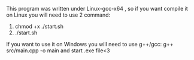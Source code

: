 This program was written under Linux-gcc-x64 , so if you want compile it on Linux you will need to use 2 command:
1. chmod +x ./start.sh
2. ./start.sh

If you want to use it on Windows you will need to use g++/gcc: g++ src/main.cpp -o main and start .exe file<3
